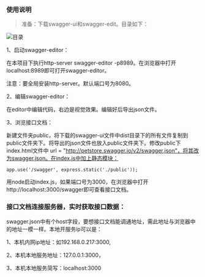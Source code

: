 ### 使用说明

> 准备：下载swagger-ui和swagger-edit。目录如下：

![目录](1.png)

1、启动swagger-editor：

在本项目下执行http-server swagger-editor -p8989。在浏览器中打开localhost:8989即可打开swagger-editor。

注意：要全局安装http-server。默认端口号为8080。

2、编辑swagger-editor：

在editor中编辑代码，右边是视觉效果。编辑好后导出json文件。

3、浏览接口文档：

新建文件夹public，将下载的swagger-ui文件中dist目录下的所有文件复制到public文件夹下。将导出的json文件也放入public文件夹下。修改public下index.html文件中 url = "http://petstore.swagger.io/v2/swagger.json"，将其改为swagger.json。在index.js中加上静态模块：

```
app.use('/swagger', express.static('./public'));
```

用node启动index.js，如果端口号为3000，在浏览器中打开 http://localhost:3000/swagger即可查看接口文档。



### 接口文档连接服务器，实时获取接口数据：

swagger.json中有个host字段，要想接口文档能调通地址，需此地址与浏览器中的地址一模一样。本地开服务ip可以是：

1、本机内网ip地址：如192.168.0.217:3000,

2、本机本地服务地址：127.0.0.1:3000，

3、本机本地服务简写：localhost:3000